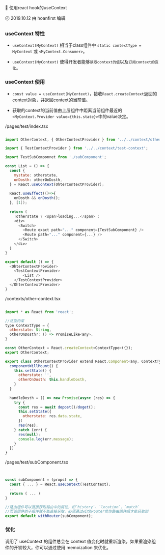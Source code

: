 🐾 使用react hook的useContext

🕘 2019.10.12 由 hoanfirst 编辑

### useContext 特性

- `useContext(MyContext)` 相当于class组件中 `static contextType = MyContext` 或 `<MyContext.Consumer>`。

- `useContext(MyContext)` 使得开发者能够`读取context的值`以及`订阅context的变化`。

### useContext 使用

- `const value = useContext(MyContext)`，接收`React.createContext`返回的context对象，并返回context的当前值。

- 获取的context的当前值由上层组件中距离当前组件最近的`<MyContext.Provider value={this.state}>`中的value决定。


/pages/test/index.tsx
```javascript

import OtherContext, { OtherContextProvider } from '../../context/other-context';

import { TestContextProvider } from '../../context/test-context';

import TestSubComponnet from './subComponent';

const List = () => {
  const {
    mystate: otherstate,
    onDosth: otherOnDosth,
  } = React.useContext(OhterContextProvider);
  
  React.useEffect(()=>{
    onDosth && onDosth();
  }, [1]);
  
  return (
    !otherstate ? <span>loading...</span> :
    <div>
      <Switch>
        <Route exact path="..." component={TestSubComponent} />
        <Route path="..." component={...} />
      </Switch>
    </div>
  )
}

export default () => {
  <OhterContextProvider>
    <TestContextProvider>
        <List />
    </TestContextProvider>
  </OhterContextProvider>
}

```

/contexts/other-context.tsx
```javascript

import * as React from 'react';

//泛型约束
type ContextType = {
  otherstate: String,
  otherOnDosth?: () => PromiseLike<any>,
}

const OtherContext = React.createContext<ContextType>({});
export OtherContext;

export class OtherContextProvider extend React.Component<any, ContextType> {
  componentWillMount() {
    this.setState() {
      otherstate: '',
      otherOnDosth: this.handleDosth,
    }
  }
  
  handleDosth = () => new Promise(async (res) => {
    try {
      const res = await dopost()/doget();
      this.setState({
        otherstate: res.data.state,
      })
      res(res);
    } catch (err) {
      res(null);
      console.log(err.message);
    }
  })
}


```

/pages/test/subComponent.tsx

```javascript


const subComponent = (props) => {
  const { ... } = React.useContext(TestContext);
  ...
  return ( ... )
}

//路由组件可以直接获取路由中的属性，如`history`、`location`、`match`
//而该组件的子组件就不能直接获取，必须通过withRouter修饰路由组件后才能获取到
export default withRouter(subComponent);

```

### 优化

调用了 useContext 的组件总会在 context 值变化时就重新渲染。如果重渲染组件的开销较大，你可以通过使用 memoization 来优化。

